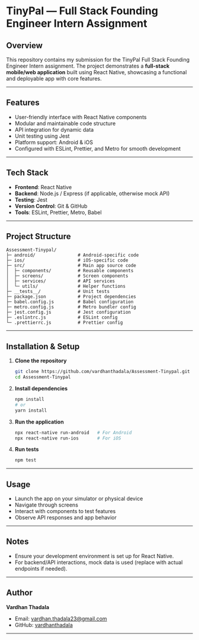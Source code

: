 
# TinyPal — Full Stack Founding Engineer Intern Assignment 

## Overview

This repository contains my submission for the TinyPal Full Stack Founding Engineer Intern assignment. The project demonstrates a **full-stack mobile/web application** built using React Native, showcasing a functional and deployable app with core features.

---

## Features

- User-friendly interface with React Native components
- Modular and maintainable code structure
- API integration for dynamic data
- Unit testing using Jest
- Platform support: Android & iOS
- Configured with ESLint, Prettier, and Metro for smooth development

---

## Tech Stack

- **Frontend**: React Native
- **Backend**: Node.js / Express (if applicable, otherwise mock API)
- **Testing**: Jest
- **Version Control**: Git & GitHub
- **Tools**: ESLint, Prettier, Metro, Babel

---

## Project Structure

```
Assessment-Tinypal/
├─ android/                # Android-specific code
├─ ios/                    # iOS-specific code
├─ src/                    # Main app source code
│  ├─ components/          # Reusable components
│  ├─ screens/             # Screen components
│  ├─ services/            # API services
│  └─ utils/               # Helper functions
├─ __tests__/              # Unit tests
├─ package.json            # Project dependencies
├─ babel.config.js         # Babel configuration
├─ metro.config.js         # Metro bundler config
├─ jest.config.js          # Jest configuration
├─ .eslintrc.js            # ESLint config
└─ .prettierrc.js          # Prettier config
```

---

## Installation & Setup

1. **Clone the repository**
   ```bash
   git clone https://github.com/vardhanthadala/Assessment-Tinypal.git
   cd Assessment-Tinypal
   ```

2. **Install dependencies**
   ```bash
   npm install
   # or
   yarn install
   ```

3. **Run the application**
   ```bash
   npx react-native run-android   # For Android
   npx react-native run-ios       # For iOS
   ```

4. **Run tests**
   ```bash
   npm test
   ```

---

## Usage

- Launch the app on your simulator or physical device
- Navigate through screens
- Interact with components to test features
- Observe API responses and app behavior

---

## Notes

- Ensure your development environment is set up for React Native.
- For backend/API interactions, mock data is used (replace with actual endpoints if needed).

---

## Author

**Vardhan Thadala**  
- Email: vardhan.thadala23@gmail.com  
- GitHub: [vardhanthadala](https://github.com/vardhanthadala)

---



